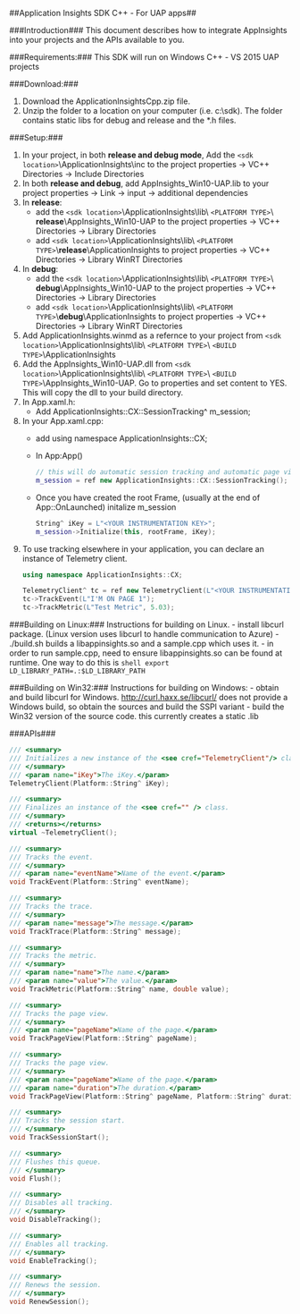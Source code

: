 ##Application Insights SDK C++ - For UAP apps##

###Introduction###
This document describes how to integrate AppInsights into your projects and the APIs available to you.

###Requirements:###
This SDK will run on Windows C++ - VS 2015 UAP projects

###Download:###
1. Download the ApplicationInsightsCpp.zip file.
2. Unzip the folder to a location on your computer (i.e. c:\sdk).  The folder contains static libs for debug and release and the *.h files.

###Setup:###
1. In your project, in both **release and debug mode**, Add the `<sdk location>`\ApplicationInsights\inc to the project properties -> VC++ Directories -> Include Directories
2. In both **release and debug**, add AppInsights_Win10-UAP.lib to your project properties -> Link -> input -> additional dependencies
3. In **release**:
	- add the `<sdk location>`\ApplicationInsights\lib\ `<PLATFORM TYPE>`\\ **release**\AppInsights_Win10-UAP to the project properties -> VC++ Directories -> Library Directories
	- add `<sdk location>`\ApplicationInsights\lib\ `<PLATFORM TYPE>`\\**release**\ApplicationInsights to  project properties -> VC++ Directories -> Library WinRT Directories
4. In **debug**:
	- add the `<sdk location>`\ApplicationInsights\lib\ `<PLATFORM TYPE>`\\ **debug**\AppInsights_Win10-UAP to the project properties -> VC++ Directories -> Library Directories
	- add `<sdk location>`\ApplicationInsights\lib\ `<PLATFORM TYPE>`\\**debug**\ApplicationInsights to  project properties -> VC++ Directories -> Library WinRT Directories
5. Add ApplicationInsights.winmd as a refernce to your project from `<sdk location>`\ApplicationInsights\lib\ `<PLATFORM TYPE>`\ `<BUILD TYPE>`\ApplicationInsights
6. Add the AppInsights_Win10-UAP.dll from `<sdk location>`\ApplicationInsights\lib\ `<PLATFORM TYPE>`\ `<BUILD TYPE>`\AppInsights_Win10-UAP.  Go to properties and set content to YES.  This will copy the dll to your build directory.
7. In App.xaml.h:
	- Add ApplicationInsights::CX::SessionTracking^ m_session;
8.  In your App.xaml.cpp:
	- add using namespace ApplicationInsights::CX;
	- In App:App()
		```cpp
		// this will do automatic session tracking and automatic page view collection
		m_session = ref new ApplicationInsights::CX::SessionTracking();
		```
		
	- Once you have created the root Frame, (usually at the end of App::OnLaunched) initalize m_session
		```cpp
		String^ iKey = L"<YOUR INSTRUMENTATION KEY>";
		m_session->Initialize(this, rootFrame, iKey);
		```
9. To use tracking elsewhere in your application, you can declare an instance of Telemetry client.
	```cpp
	using namespace ApplicationInsights::CX;
	
	TelemetryClient^ tc = ref new TelemetryClient(L"<YOUR INSTRUMENTATION KEY>");
	tc->TrackEvent(L"I'M ON PAGE 1");
	tc->TrackMetric(L"Test Metric", 5.03);
	```

###Building on Linux:###
Instructions for building on Linux. 
    - install libcurl package. (Linux version uses libcurl to handle communication to Azure)
	- ./build.sh  builds a libappinsights.so and a sample.cpp which uses it.
	- in order to run sample.cpp, need to ensure libappinsights.so can be found at runtime. One way to do this is
	```shell
		export LD_LIBRARY_PATH=.:$LD_LIBRARY_PATH
	```
	
###Building on Win32:###
Instructions for building on Windows:
     - obtain and build libcurl for Windows. http://curl.haxx.se/libcurl/ does not provide a Windows build, so obtain the sources and build the SSPI variant
	 - build the Win32 version of the source code. this currently creates a static .lib 



 	  



###APIs###
```cpp
/// <summary>
/// Initializes a new instance of the <see cref="TelemetryClient"/> class.
/// </summary>
/// <param name="iKey">The iKey.</param>
TelemetryClient(Platform::String^ iKey);

/// <summary>
/// Finalizes an instance of the <see cref="" /> class.
/// </summary>
/// <returns></returns>
virtual ~TelemetryClient();

/// <summary>
/// Tracks the event.
/// </summary>
/// <param name="eventName">Name of the event.</param>
void TrackEvent(Platform::String^ eventName);

/// <summary>
/// Tracks the trace.
/// </summary>
/// <param name="message">The message.</param>
void TrackTrace(Platform::String^ message);

/// <summary>
/// Tracks the metric.
/// </summary>
/// <param name="name">The name.</param>
/// <param name="value">The value.</param>
void TrackMetric(Platform::String^ name, double value);

/// <summary>
/// Tracks the page view.
/// </summary>
/// <param name="pageName">Name of the page.</param>
void TrackPageView(Platform::String^ pageName);

/// <summary>
/// Tracks the page view.
/// </summary>
/// <param name="pageName">Name of the page.</param>
/// <param name="duration">The duration.</param>
void TrackPageView(Platform::String^ pageName, Platform::String^ duration);

/// <summary>
/// Tracks the session start.
/// </summary>
void TrackSessionStart();

/// <summary>
/// Flushes this queue.
/// </summary>
void Flush();

/// <summary>
/// Disables all tracking.
/// </summary>
void DisableTracking();

/// <summary>
/// Enables all tracking.
/// </summary>
void EnableTracking();

/// <summary>
/// Renews the session.
/// </summary>
void RenewSession();
```